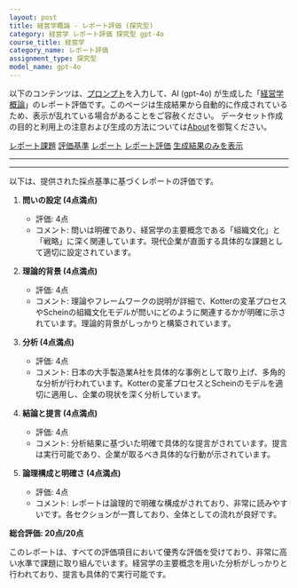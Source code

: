 ```yaml
---
layout: post
title: 経営学概論 - レポート評価 (探究型)
category: 経営学 レポート評価 探究型 gpt-4o
course_title: 経営学
category_name: レポート評価
assignment_type: 探究型
model_name: gpt-4o
---
```


以下のコンテンツは、[プロンプト](https://github.com/takedatoshiyuki/synthetic_assignments/tree/main/generated/経営学/gpt-4o/prompt_レポート評価-探究型.md)を入力して、AI (gpt-4o) が生成した「[経営学概論](/contents/経営学/)」のレポート評価です。このページは生成結果から自動的に作成されているため、表示が乱れている場合があることをご容赦ください。
データセット作成の目的と利用上の注意および生成の方法については[About](/About)を御覧ください。

[レポート課題](../レポート課題-探究型)
[評価基準](../評価基準-探究型)
[レポート](../レポート-探究型)
[レポート評価](../レポート評価-探究型)
[生成結果のみを表示](https://github.com/takedatoshiyuki/synthetic_assignments/tree/main/generated/経営学/gpt-4o/レポート評価-探究型.md)
  

***
***
  
以下は、提供された採点基準に基づくレポートの評価です。

1. **問いの設定 (4点満点)**
   - 評価: 4点
   - コメント: 問いは明確であり、経営学の主要概念である「組織文化」と「戦略」に深く関連しています。現代企業が直面する具体的な課題として適切に設定されています。

2. **理論的背景 (4点満点)**
   - 評価: 4点
   - コメント: 理論やフレームワークの説明が詳細で、Kotterの変革プロセスやScheinの組織文化モデルが問いにどのように関連するかが明確に示されています。理論的背景がしっかりと構築されています。

3. **分析 (4点満点)**
   - 評価: 4点
   - コメント: 日本の大手製造業A社を具体的な事例として取り上げ、多角的な分析が行われています。Kotterの変革プロセスとScheinのモデルを適切に適用し、企業の現状を深く分析しています。

4. **結論と提言 (4点満点)**
   - 評価: 4点
   - コメント: 分析結果に基づいた明確で具体的な提言がされています。提言は実行可能であり、企業が取るべき具体的な行動が示されています。

5. **論理構成と明確さ (4点満点)**
   - 評価: 4点
   - コメント: レポートは論理的で明確な構成がされており、非常に読みやすいです。各セクションが一貫しており、全体としての流れが良好です。

**総合評価: 20点/20点**

このレポートは、すべての評価項目において優秀な評価を受けており、非常に高い水準で課題に取り組んでいます。経営学の主要概念を用いた分析がしっかりと行われており、提言も具体的で実行可能です。
